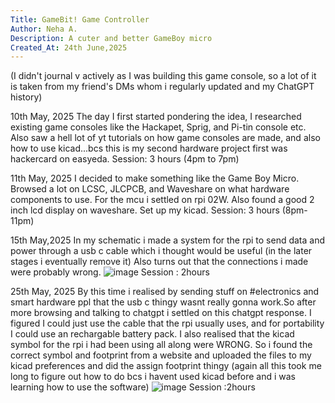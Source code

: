 ```yaml
---
Title: GameBit! Game Controller
Author: Neha A.
Description: A cuter and better GameBoy micro
Created_At: 24th June,2025
---
```

(I didn't journal v actively as I was building this game console, so a lot of it is taken from my friend's DMs whom i regularly updated and my ChatGPT history)

10th May, 2025
The day I first started pondering the idea, I researched existing game consoles like the Hackapet, Sprig, and Pi-tin console etc.
Also saw a hell lot of yt tutorials on how game consoles are made, and also how to use kicad...bcs this is my second hardware project 
first was hackercard on easyeda.
Session: 3 hours (4pm to 7pm)

11th May, 2025
I decided to make something like the Game Boy Micro. Browsed a lot on LCSC, JLCPCB, and Waveshare on what hardware components to use.
For the mcu i settled on rpi 02W. Also found a good 2 inch lcd display on waveshare. Set up my kicad.
Session: 3 hours (8pm-11pm)

15th May,2025
In my schematic i made a system for the rpi to send data and power through a usb c cable which i thought would be useful (in the later stages i eventually remove it)
Also turns out that the connections i made were probably wrong.
![image](https://github.com/user-attachments/assets/669e1ae0-b301-494e-99e2-2d23064e947f)
Session : 2hours

25th May, 2025
By this time i realised by sending stuff on #electronics and smart hardware ppl that the usb c thingy wasnt really gonna work.So after more browsing and talking to chatgpt i settled on this chatgpt response. I figured I could just use the cable that the rpi  usually uses, and for portability I could use an <expensive> rechargable battery pack.
I also realised that the kicad symbol for the rpi i had been using all along were WRONG. So i found the correct symbol and footprint from a website and uploaded the files to my kicad preferences and did the assign footprint thingy (again all this took me long to figure out how to do bcs i havent used kicad before and i was learning how to use the software)
![image](https://github.com/user-attachments/assets/e67396e4-7910-484c-8e57-b7a99b6e5b34)
Session :2hours

